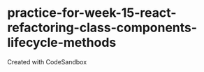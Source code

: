 # practice-for-week-15-react-refactoring-class-components-lifecycle-methods
Created with CodeSandbox
